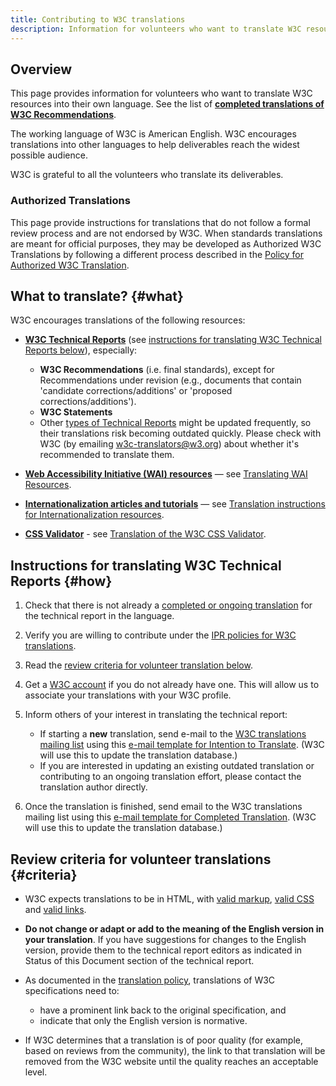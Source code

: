 ```yaml
---
title: Contributing to W3C translations
description: Information for volunteers who want to translate W3C resources into their own language.
---
```


## Overview

This page provides information for volunteers who want to translate W3C resources into their own language. See the list of [**completed translations of W3C Recommendations**](../).

The working language of W3C is American English. W3C encourages translations into other languages to help deliverables reach the widest possible audience.

W3C is grateful to all the volunteers who translate its deliverables.

### Authorized Translations

This page provide instructions for translations that do not follow a formal review process and are not endorsed by W3C. When standards translations are meant for official purposes, they may be developed as Authorized W3C Translations by following a different process described in the [Policy for Authorized W3C Translation](https://www.w3.org/2005/02/TranslationPolicy.html).

## What to translate?  {#what}

W3C encourages translations of the following resources:

- [**W3C Technical Reports**](https://www.w3.org/TR/) (see [instructions for translating W3C Technical Reports below](#how)), especially:

  - **W3C Recommendations** (i.e. final standards), except for Recommendations under revision (e.g., documents that contain 'candidate corrections/additions' or 'proposed corrections/additions').
  - **W3C Statements**
  - Other [types of Technical Reports](https://www.w3.org/standards/types/) might be updated frequently, so their translations risk becoming outdated quickly. Please check with W3C (by emailing [w3c-translators@w3.org](mailto:w3c-translators@w3.org)) about whether it's recommended to translate them.
- [**Web Accessibility Initiative (WAI) resources**](https://www.w3.org/WAI/sitemap/) — see [Translating WAI Resources](https://www.w3.org/WAI/about/translating/).
- [**Internationalization articles and tutorials**](https://www.w3.org/International/articlelist) — see [Translation instructions for Internationalization resources](https://www.w3.org/International/i18n-drafts/pages/translation.html).
- [**CSS Validator**](https://jigsaw.w3.org/css-validator/) - see [Translation of the W3C CSS Validator](https://jigsaw.w3.org/css-validator/translations.html).

## Instructions for translating W3C Technical Reports  {#how}

1. Check that there is not already a [completed or ongoing translation](../matrix/) for the technical report in the language.
1. Verify you are willing to contribute under the [IPR policies for W3C translations](https://www.w3.org/copyright/intellectual-rights/#translate).
1. Read the [review criteria for volunteer translation below](#criteria).
1. Get a [W3C account](https://www.w3.org/account/request/) if you do not already have one. This will allow us to associate your translations with your W3C profile.
1. Inform others of your interest in translating the technical report:

   - If starting a **new** translation, send e-mail to the [W3C translations mailing list](mailto:w3c-translators@w3.org) using this [e-mail template for Intention to Translate](mailto:w3c-translators@w3.org?Subject=%5Blang%5D%20Intention%20of%20translation&Body=Dear%20Translators%0D%0A%0D%0AI%20confirm%20that%20I%20have%20searched%20the%20Translations%20database%20%28https%3A%2F%2Fwww.w3.org%2Ftranslations%2Fmatrix%2F%29.%0D%0A%0D%0AUnless%20there%20are%20objections%20within%20the%20next%20few%20days%2C%20I%20will%20proceed%20with%20the%20translation%20into%20%5Blanguage%5D%20of%20the%20following%20document%28s%29%3A%0D%0A%0D%0A%5Bprovide%20English%20title%28s%29%20and%20URI%28s%29%20of%20the%20source%20document%28s%29%5D%0D%0A%0D%0A%0D%0AIn%20compliance%20with%20the%20W3C%20Intellectual%20Property%20FAQ%20%28https%3A%2F%2Fwww.w3.org%2Fcopyright%2Fintellectual-rights%2F%23translate%29%2C%20I%20will%20be%20required%20to%20place%20a%20prominent%20disclaimer%20in%20my%20translation%28s%29%20in%20which%20I%20will%20disclose%2C%20%281%29%20the%20title%20of%20and%20link%20to%20the%20original%20English%20document%2C%20%282%29%20that%20my%20document%20is%20a%20translation%20which%20may%20contain%20errors%2C%20and%20%283%29%20that%20the%20original%20English%20document%20on%20the%20W3C%20website%20is%20the%20one%20that%20is%20official.%20%28Items%20%282%29%20and%20%283%29%20must%20be%20in%20the%20target%20language.%29%0D%0A%0D%0AI%20will%20also%20make%20sure%20the%20links%20within%20my%20translation%28s%29%20are%20valid%20and%20will%20endeavor%20to%20provide%20valid%20markup%20and%20CSS%20%28validation%20tools%20are%20at%20https%3A%2F%2Fvalidator.w3.org%2F%29.%0D%0A%0D%0AI%20will%20notify%20this%20list%20with%20links%20to%20my%20translation%28s%29%20when%20complete.). (W3C will use this to update the translation database.)
   - If you are interested in updating an existing outdated translation or contributing to an ongoing translation effort, please contact the translation author directly.
1. Once the translation is finished, send email to the W3C translations mailing list using this [e-mail template for Completed Translation](mailto:w3c-translators@w3.org?Subject=%5Blang%5D%20Completed%20translation&Body=Dear%20Translators%0D%0A%0D%0AI%20have%20completed%20the%20translation%20into%20%5Blanguage%5D%20of%20the%20following%20document%28s%29%3A%0D%0A%0D%0A%5Bprovide%20English%20title%28s%29%20and%20URI%28s%29%20of%20the%20source%20document%28s%29%5D%0D%0A%5Bprovide%20target%20language%20title%28s%29%20and%20URI%28s%29%20of%20your%20translation%28s%29%5D%0D%0A%0D%0A%0D%0AI%20confirm%20that%2C%20in%20compliance%20with%20the%20W3C%20Intellectual%20Property%20FAQ%20%28https%3A%2F%2Fwww.w3.org%2Fcopyright%2Fintellectual-rights%2F%23translate%29%2C%20I%20have%20placed%20a%20prominent%20disclaimer%20in%20my%20translation%28s%29%20in%20which%20I%20disclose%2C%20%281%29%20the%20title%20of%20and%20link%20to%20the%20original%20English%20document%2C%20%282%29%20that%20my%20document%20is%20a%20translation%20which%20may%20contain%20errors%2C%20and%20%283%29%20that%20the%20original%20English%20document%20on%20the%20W3C%20website%20is%20the%20one%20that%20is%20official.%20%28Items%20%282%29%20and%20%283%29%20are%20in%20the%20target%20language.%29%0D%0A%0D%0AI%20confirm%20that%20the%20links%20within%20my%20translation%28s%29%20are%20valid%20and%20I%20have%20endeavored%20to%20provide%20valid%20markup%20and%20CSS%20%28validation%20tools%20are%20at%20https%3A%2F%2Fvalidator.w3.org%2F%29.%0D%0A). (W3C will use this to update the translation database.)

## Review criteria for volunteer translations  {#criteria}

- W3C expects translations to be in HTML, with [valid markup](https://validator.w3.org/), [valid CSS](https://jigsaw.w3.org/css-validator/) and [valid links](https://validator.w3.org/checklink).
- **Do not change or adapt or add to the meaning of the English version in your translation**. If you have suggestions for changes to the English version, provide them to the technical report editors as indicated in Status of this Document section of the technical report.
- As documented in the [translation policy](https://www.w3.org/copyright/intellectual-rights/#translate), translations of W3C specifications need to:

  - have a prominent link back to the original specification, and
  - indicate that only the English version is normative.
- If W3C determines that a translation is of poor quality (for example, based on reviews from the community), the link to that translation will be removed from the W3C website until the quality reaches an acceptable level.
